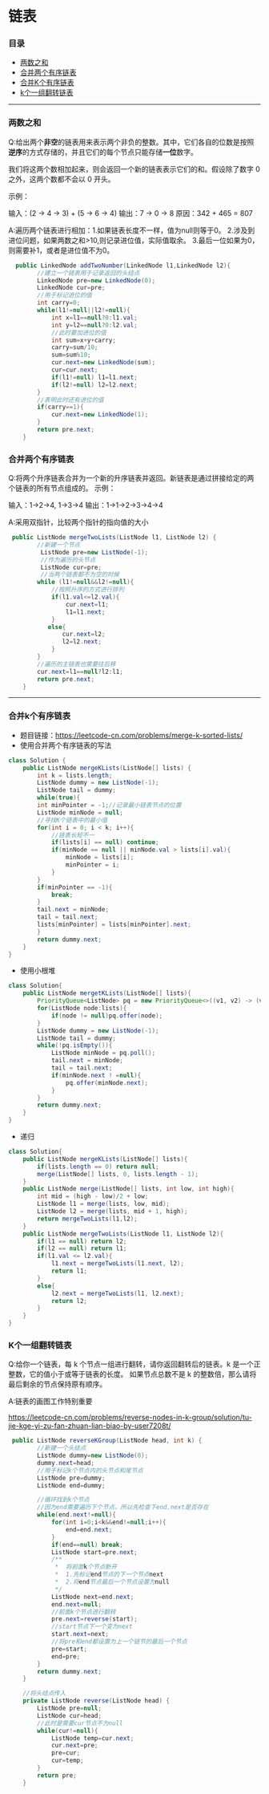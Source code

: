 # 链表
### 目录

* [两数之和](#两数之和)
* [合并两个有序链表](#合并两个有序链表)
* [合并K个有序链表](#合并K个有序链表)
* [k个一组翻转链表](#k个一组翻转链表)

---
### 两数之和
Q:给出两个**非空**的链表用来表示两个非负的整数。其中，它们各自的位数是按照**逆序**的方式存储的，并且它们的每个节点只能存储**一位**数字。

我们将这两个数相加起来，则会返回一个新的链表表示它们的和。假设除了数字 0 之外，这两个数都不会以 0 开头。

示例：

输入：(2 -> 4 -> 3) + (5 -> 6 -> 4)
输出：7 -> 0 -> 8
原因：342 + 465 = 807

A:遍历两个链表进行相加：1.如果链表长度不一样，值为null则等于0。
                      2.涉及到进位问题，如果两数之和>10,则记录进位值，实际值取余。
                      3.最后一位如果为0，则需要补1，或者是进位值不为0。
```java
  public LinkedNode addTwoNumber(LinkedNode l1,LinkedNode l2){
        //建立一个链表用于记录返回的头结点
        LinkedNode pre=new LinkedNode(0);
        LinkedNode cur=pre;
        //用于标记进位的值 
        int carry=0;
        while(l1!=null||l2!=null){
            int x=l1==null?0:l1.val;
            int y=l2==null?0:l2.val;
            //此时要加进位的值
            int sum=x+y+carry;
            carry=sum/10;
            sum=sum%10;
            cur.next=new LinkedNode(sum);
            cur=cur.next;
            if(l1!=null) l1=l1.next;
            if(l2!=null) l2=l2.next;
        }
        //表明此时还有进位的值
        if(carry==1){
            cur.next=new LinkedNode(1);
        }
        return pre.next;
    }
```
### 合并两个有序链表
Q:将两个升序链表合并为一个新的升序链表并返回。新链表是通过拼接给定的两个链表的所有节点组成的。 
示例：

输入：1->2->4, 1->3->4
输出：1->1->2->3->4->4

A:采用双指针，比较两个指针的指向值的大小
```java
 public ListNode mergeTwoLists(ListNode l1, ListNode l2) {
        //新建一个节点
         ListNode pre=new ListNode(-1);
         //作为遍历的头节点
         ListNode cur=pre;
         //当两个链表都不为空的时候
        while (l1!=null&&l2!=null){
            //按照升序的方式进行排列
            if(l1.val<=l2.val){
                cur.next=l1;
                l1=l1.next;
            }
           else{
               cur.next=l2;
               l2=l2.next;
            }
        }
        //遍历的主链表也需要往后移
        cur.next=l1==null?l2:l1;
        return pre.next;
    }
```
---
### 合并k个有序链表
- 题目链接：https://leetcode-cn.com/problems/merge-k-sorted-lists/
- 使用合并两个有序链表的写法
```java
class Solution {
    public ListNode mergeKLists(ListNode[] lists) {
        int k = lists.length;
		ListNode dummy = new ListNode(-1);
		ListNode tail = dummy;
		while(true){
		int minPointer = -1;//记录最小链表节点的位置
		ListNode minNode = null;
		//寻找K个链表中的最小值
		for(int i = 0; i < k; i++){
			//链表长短不一
			if(lists[i] == null) continue;
			if(minNode == null || minNode.val > lists[i].val){
				minNode = lists[i];
				minPointer = i;
			}
		}
		if(minPointer == -1){
			break;
		}
		tail.next = minNode;
		tail = tail.next;
		lists[minPointer] = lists[minPointer].next;
		}
        return dummy.next;
    }
}
```

- 使用小根堆
```java
class Solution{
	public ListNode mergetKLists(ListNode[] lists){
		PriorityQueue<ListNode> pq = new PriorityQueue<>((v1, v2) -> (v1.val - v2.val));
		for(ListNode node:lists){
			if(node != null)pq.offer(node);
		}
		ListNode dummy = new ListNode(-1);
		ListNode tail = dummy;
		while(!pq.isEmpty()){
			ListNode minNode = pq.poll();
			tail.next = minNode;
			tail = tail.next;
			if(minNode.next ! =null){
				pq.offer(minNode.next);
			}
		}
		return dummy.next;
	}
}
```

- 递归
```java
class Solution{
	public ListNode mergeKLists(ListNode[] lists){
		if(lists.length == 0) return null;
		merge(ListNode[] lists, 0, lists.length - 1);
	}
	public ListNode merge(ListNode[] lists, int low, int high){
		int mid = (high - low)/2 + low;
		ListNode l1 = merge(lists, low, mid);
		ListNode l2 = merge(lists, mid + 1, high);
		return mergeTwoLists(l1,l2);
	}
	public ListNode mergeTwoLists(ListNode l1, ListNode l2){
		if(l1 == null) return l2;
		if(l2 == null) return l1;
		if(l1.val <= l2.val){
			l1.next = mergeTwoLists(l1.next, l2);
			return l1;
		}
		else{
			l2.next = mergeTwoLists(l1, l2.next);
			return l2;
		}
	}
}
```

### K个一组翻转链表
Q:给你一个链表，每 k 个节点一组进行翻转，请你返回翻转后的链表。k 是一个正整数，它的值小于或等于链表的长度。
如果节点总数不是 k 的整数倍，那么请将最后剩余的节点保持原有顺序。

A:链表的画图工作特别重要

https://leetcode-cn.com/problems/reverse-nodes-in-k-group/solution/tu-jie-kge-yi-zu-fan-zhuan-lian-biao-by-user7208t/
```java
 public ListNode reverseKGroup(ListNode head, int k) {
        //新建一个头结点
        ListNode dummy=new ListNode(0);
        dummy.next=head;
        //用于标记k个节点内的头节点和尾节点
        ListNode pre=dummy;
        ListNode end=dummy;

        //循环找到k个节点
        //因为end需要遍历下个节点，所以先检查下end.next是否存在
        while(end.next!=null){
            for(int i=0;i<k&&end!=null;i++){
                end=end.next;
            }
            if(end==null) break;
            ListNode start=pre.next;
            /**
             *  将前面k个节点断开
             *  1.先标记end节点的下一个节点next
             *  2.将end节点最后一个节点设置为null
             */
            ListNode next=end.next;
            end.next=null;
            //前面k个节点进行翻转
            pre.next=reverse(start);
            //start节点下一个变为next
            start.next=next;
            //将pre和end都设置为上一个链节的最后一个节点
            pre=start;
            end=pre;
        }
        return dummy.next;
    }

    //将头结点传入
    private ListNode reverse(ListNode head) {
        ListNode pre=null;
        ListNode cur=head;
        //此时是需要cur节点不为null
        while(cur!=null){
            ListNode temp=cur.next;
            cur.next=pre;
            pre=cur;
            cur=temp;
        }
        return pre;
    }
```

